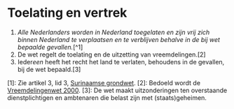 # Toelating en vertrek
1. *Alle Nederlanders worden in Nederland toegelaten en zijn vrij zich binnen Nederland te verplaatsen en te verblijven behalve in de bij wet bepaalde gevallen.*[^1]
2. De wet regelt de toelating en de uitzetting van vreemdelingen.[2]
3. Ieder*een* heeft het recht het land te verlaten, behoudens in de gevallen, bij de wet bepaald.[3]

[1]: Zie artikel 3, lid 3, [Surinaamse grondwet](https://gov.sr/wp-content/uploads/2023/09/grondwet_suriname-1.pdf).
[2]: Bedoeld wordt de [Vreemdelingenwet 2000](https://wetten.overheid.nl/BWBR0011823/2025-07-09).
[3]: De wet maakt uitzonderingen ten overstaande dienstplichtigen en ambtenaren die belast zijn met (staats)geheimen.
